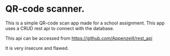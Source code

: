 # QR-code scanner.

This is a simple QR-code scan app made for a school assignment. This app uses a CRUD rest api to connect with the database.

This api can be accessed from https://github.com/Appenzeill/rest_api

It is very insecure and flawed.
